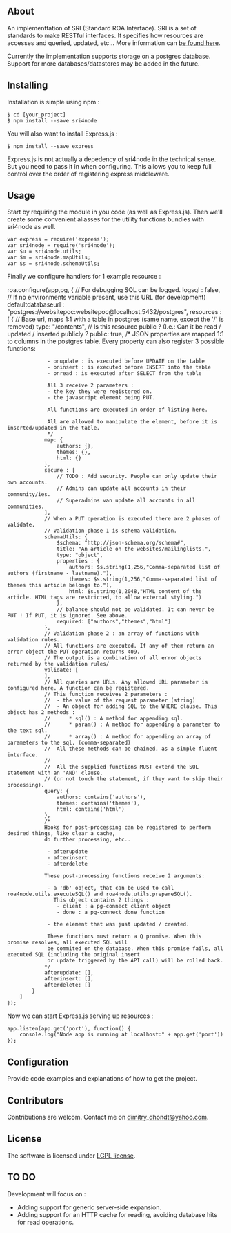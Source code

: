 ## About

An implementtation of SRI (Standard ROA Interface). 
SRI is a set of standards to make RESTful interfaces.
It specifies how resources are accesses and queried, updated, etc...
More information can [be found here](https://docs.google.com/document/d/1KY-VV_AUJXxkMYrMwVFmyN4yIqil4zx4sKeV_RJFRnU/pub).

Currently the implementation supports storage on a postgres database.
Support for more databases/datastores may be added in the future.

## Installing

Installation is simple using npm :

    $ cd [your_project]
    $ npm install --save sri4node
    
You will also want to install Express.js :

    $ npm install --save express
    
Express.js is not actually a depedency of sri4node in the technical sense. 
But you need to pass it in when configuring. 
This allows you to keep full control over the order of registering express middleware.

## Usage

Start by requiring the module in you code (as well as Express.js).
Then we'll create some convenient aliasses for the utility functions bundles with sri4node as well.

    var express = require('express');
    var sri4node = require('sri4node');
    var $u = sri4node.utils;
    var $m = sri4node.mapUtils;
    var $s = sri4node.schemaUtils;

Finally we configure handlers for 1 example resource :

roa.configure(app,pg,
    {
        // For debugging SQL can be logged.
        logsql : false,
        // If no environments variable present, use this URL (for development)
        defaultdatabaseurl : "postgres://websitepoc:websitepoc@localhost:5432/postgres",
        resources : [
            {
                // Base url, maps 1:1 with a table in postgres (same name, except the '/' is removed)
                type: "/contents",
                // Is this resource public ? (I.e.: Can it be read / updated / inserted publicly ?
                public: true,
                /*
                 JSON properties are mapped 1:1 to columns in the postgres table.
                 Every property can also register 3 possible functions:

                 - onupdate : is executed before UPDATE on the table
                 - oninsert : is executed before INSERT into the table
                 - onread : is executed after SELECT from the table

                 All 3 receive 2 parameters :
                 - the key they were registered on.
                 - the javascript element being PUT.

                 All functions are executed in order of listing here.

                 All are allowed to manipulate the element, before it is inserted/updated in the table.
                 */
                map: {
                    authors: {},
                    themes: {},
                    html: {}
                },
                secure : [
                    // TODO : Add security. People can only update their own accounts.
                    // Admins can update all accounts in their community/ies.
                    // Superadmins van update all accounts in all communities.
                ],
                // When a PUT operation is executed there are 2 phases of validate.
                // Validation phase 1 is schema validation.
                schemaUtils: {
                    $schema: "http://json-schema.org/schema#",
                    title: "An article on the websites/mailinglists.",
                    type: "object",
                    properties : {
                        authors: $s.string(1,256,"Comma-separated list of authors (firstname - lastname)."),
                        themes: $s.string(1,256,"Comma-separated list of themes this article belongs to."),
                        html: $s.string(1,2048,"HTML content of the article. HTML tags are restricted, to allow external styling.")
                    },
                    // balance should not be validated. It can never be PUT ! If PUT, it is ignored. See above.
                    required: ["authors","themes","html"]
                },
                // Validation phase 2 : an array of functions with validation rules.
                // All functions are executed. If any of them return an error object the PUT operation returns 409.
                // The output is a combination of all error objects returned by the validation rules/
                validate: [
                ],
                // All queries are URLs. Any allowed URL parameter is configured here. A function can be registered.
                // This function receives 2 parameters :
                //  - the value of the request parameter (string)
                //  - An object for adding SQL to the WHERE clause. This object has 2 methods :
                //      * sql() : A method for appending sql.
                //      * param() : A method for appending a parameter to the text sql.
                //      * array() : A method for appending an array of parameters to the sql. (comma-separated)
                //  All these methods can be chained, as a simple fluent interface.
                //
                //  All the supplied functions MUST extend the SQL statement with an 'AND' clause.
                // (or not touch the statement, if they want to skip their processing).
                query: {
                    authors: contains('authors'),
                    themes: contains('themes'),
                    html: contains('html')
                },
                /*
                Hooks for post-processing can be registered to perform desired things, like clear a cache,
                do further processing, etc..

                 - afterupdate
                 - afterinsert
                 - afterdelete

                These post-processing functions receive 2 arguments:

                 - a 'db' object, that can be used to call roa4node.utils.executeSQL() and roa4node.utils.prepareSQL().
                   This object contains 2 things :
                    - client : a pg-connect client object
                    - done : a pg-connect done function

                 - the element that was just updated / created.

                 These functions must return a Q promise. When this promise resolves, all executed SQL will
                 be commited on the database. When this promise fails, all executed SQL (including the original insert
                 or update triggered by the API call) will be rolled back.
                */
                afterupdate: [],
                afterinsert: [],
                afterdelete: []
            }
        ]
    });

Now we can start Express.js serving up resources :

    app.listen(app.get('port'), function() {
        console.log("Node app is running at localhost:" + app.get('port'))
    });

## Configuration

Provide code examples and explanations of how to get the project.


## Contributors

Contributions are welcom. Contact me on dimitry_dhondt@yahoo.com.

## License

The software is licensed under [LGPL license](https://www.gnu.org/licenses/lgpl.html). 

## TO DO

Development will focus on :
- Adding support for generic server-side expansion.
- Adding support for an HTTP cache for reading, avoiding database hits for read operations.